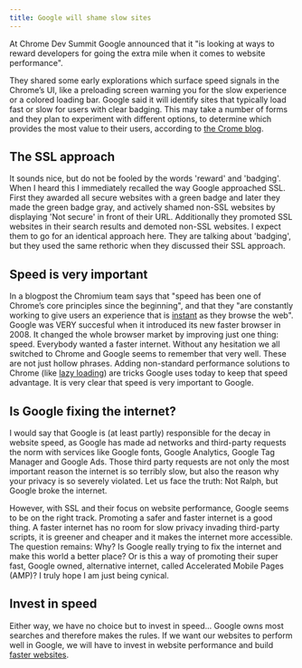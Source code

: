 ```yaml
---
title: Google will shame slow sites
---
```


At Chrome Dev Summit Google announced that it "is looking at ways to reward developers for going the extra mile when it comes to website performance". 

They shared some early explorations which surface speed signals in the Chrome’s UI, like a preloading screen warning you for the slow experience or a colored loading bar. Google said it will identify sites that typically load fast or slow for users with clear badging. This may take a number of forms and they plan to experiment with different options, to determine which provides the most value to their users, according to [the Crome blog](https://blog.chromium.org/2019/11/moving-towards-faster-web.html).

## The SSL approach

It sounds nice, but do not be fooled by the words 'reward' and 'badging'. When I heard this I immediately recalled the way Google approached SSL. First they awarded all secure websites with a green badge and later they made the green badge gray, and actively shamed non-SSL websites by displaying 'Not secure' in front of their URL. Additionally they promoted SSL websites in their search results and demoted non-SSL websites. I expect them to go for an identical approach here. They are talking about 'badging', but they used the same rethoric when they discussed their SSL approach.

## Speed is very important

In a blogpost the Chromium team says that "speed has been one of Chrome’s core principles since the beginning", and that they "are constantly working to give users an experience that is [instant](/blog/websites-that-load-instantly/) as they browse the web". Google was VERY succesful when it introduced its new faster browser in 2008. It changed the whole browser market by improving just one thing: speed. Everybody wanted a faster internet. Without any hesitation we all switched to Chrome and Google seems to remember that very well. These are not just hollow phrases. Adding non-standard performance solutions to Chrome (like [lazy loading](https://web.dev/native-lazy-loading/)) are tricks Google uses today to keep that speed advantage. It is very clear that speed is very important to Google.

## Is Google fixing the internet?

I would say that Google is (at least partly) responsible for the decay in website speed, as Google has made ad networks and third-party requests the norm with services like Google fonts, Google Analytics, Google Tag Manager and Google Ads. Those third party requests are not only the most important reason the internet is so terribly slow, but also the reason why your privacy is so severely violated. Let us face the truth: Not Ralph, but Google broke the internet. 

However, with SSL and their focus on website performance, Google seems to be on the right track. Promoting a safer and faster internet is a good thing. A faster internet has no room for slow privacy invading third-party scripts, it is greener and cheaper and it makes the internet more accessible. The question remains: Why? Is Google really trying to fix the internet and make this world a better place? Or is this a way of promoting their super fast, Google owned, alternative internet, called Accelerated Mobile Pages (AMP)? I truly hope I am just being cynical. 

## Invest in speed

Either way, we have no choice but to invest in speed... Google owns most searches and therefore makes the rules. If we want our websites to perform well in Google, we will have to invest in website performance and build [faster websites](/blog/websites-that-load-instantly/).